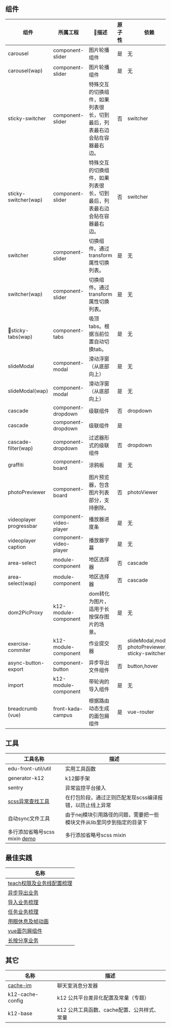 ## 组件

| 组件                      | 所属工程                   | 描述                                  | 原子性  | 依赖                                       | 第三方依赖              |
| ----------------------- | ---------------------- | ------------------------------------ | ---- | ---------------------------------------- | ------------------ |
| carousel                | component-slider       | 图片轮播组件                               | 是    | 无                                        |                    |
| carousel(wap)           | component-slider       | 图片轮播组件                               | 是    | 无                                        | hammer.js,swipe.js |
| sticky-switcher         | component-slider       | 特殊交互的切换组件，如果列表很长，切到最后，列表最右边会贴在容器最右边。 | 否    | switcher                                 |                    |
| sticky-switcher(wap)    | component-slider       | 特殊交互的切换组件，如果列表很长，切到最后，列表最右边会贴在容器最右边。 | 否    | switcher                                 | hammer.js          |
| switcher                | component-slider       | 切换组件。通过transform属性切换列表。              | 是    | 无                                        | 无                  |
| switcher(wap)           | component-slider       | 切换组件。通过transform属性切换列表。              | 是    | 无                                        | 无                  |
| sticky-tabs(wap)       | component-tabs         | 吸顶tabs。根据当前位置自动切换tab。                | 是    | 无                                        | 无                  |
| slideModal              | component-modal        | 滑动浮窗（从底部向上）                          | 是    | 无                                        | 无                  |
| slideModal(wap)         | component-modal        | 滑动浮窗（从底部向上）                          | 是    | 无                                        | 无                  |
| cascade                 | component-dropdown     | 级联组件                                 | 否    | dropdown                                 | 无                  |
| cascade                 | component-dropdown     | 级联组件                                 | 是    |                                          | hammer.js          |
| cascade-filter(wap)     | component-dropdown     | 过滤器形式的级联组件                           | 否    | dropdown                                 | 无                  |
| graffiti                | component-board        | 涂鸦板                                  | 是    | 无                                        | 无                  |
| photoPreviewer          | component-board        | 图片预览器，包含图片列表部分，支持删除。                 | 否    | photoViewer                              | 无                  |
| videoplayer progressbar | component-video-player | 播放器进度条                               | 是    | 无                                        | 无                  |
| videoplayer caption     | component-video-player | 播放器字幕                                | 是    | 无                                        | 无                  |
| area-select             | module-component       | 地区选择器                                | 否    | cascade                                  | 无                  |
| area-select(wap)        | module-component       | 地区选择器                                | 否    | cascade                                  | 无                  |
| dom2PicProxy            | k12-module-component   | dom转化为图片，适用于长按保存图片的场景。               | 是    | 无                                        | 无                  |
| exercise-commiter       | k12-module-component   | 作业提交器                                | 否    | slideModal,modal, photoPreviewer, sticky-switcher | 无                  |
| async-button-export     | component-button       | 异步导出文件组件                             | 否    | button,hover                             |                    |
| import                  | k12-module-component   | 带轮询的导入组件                             | 是    | 无                                        | 无                  |
| breadcrumb (vue)        | front-kada-campus      | 根据路由动态生成的面包屑组件                       | 是    | vue-router                               | 无                  |



## 工具

| 工具名称                                     | 描述                                     |
| ---------------------------------------- | -------------------------------------- |
| edu-front-util/util                      | 实用工具函数                                 |
| generator-k12                            | k12脚手架                                 |
| sentry                                   | 异常监控平台接入                               |
| [scss异常查找工具](https://www.jianshu.com/p/84ed7ccd724b) | 在打包阶段，通过正则匹配发现scss编译报错，以防止线上异常         |
| 自动sync文件工具                               | 由于nej模块引用路径的问题，需要把一些模块文件从lib里同步到指定的目录下 |
| 多行添加省略号scss mixin [demo](https://codepen.io/Dophin/pen/ZxbdqG) | 多行添加省略号scss mixin                      |



## 最佳实践

| 名称                                       |
| ---------------------------------------- |
| [teach权限及业务线配置梳理](http://7xokyg.com1.z0.glb.clouddn.com/teach%E6%9D%83%E9%99%90%E5%8F%8A%E4%B8%9A%E5%8A%A1%E7%BA%BF%E9%85%8D%E7%BD%AE%E6%A2%B3%E7%90%86.pdf) |
| [异步导出业务](http://7xokyg.com1.z0.glb.clouddn.com/%E5%BC%82%E6%AD%A5%E5%AF%BC%E5%87%BA%E4%B8%9A%E5%8A%A1.pdf) |
| [导入业务梳理](http://7xokyg.com1.z0.glb.clouddn.com/%E5%AF%BC%E5%85%A5%E4%B8%9A%E5%8A%A1%E6%A2%B3%E7%90%86.pdf) |
| [任务业务梳理](http://7xokyg.com1.z0.glb.clouddn.com/%E4%BB%BB%E5%8A%A1%E4%B8%9A%E5%8A%A1%E6%A2%B3%E7%90%86.pdf) |
| [用眼休息及帧动画](http://7xokyg.com1.z0.glb.clouddn.com/%E7%94%A8%E7%9C%BC%E4%BC%91%E6%81%AF%E5%8F%8A%E5%B8%A7%E5%8A%A8%E7%94%BB.pdf) |
| [vue面包屑组件](http://7xokyg.com1.z0.glb.clouddn.com/vue%E9%9D%A2%E5%8C%85%E5%B1%91%E7%BB%84%E4%BB%B6.pdf) |
| [长按分享业务](http://7xokyg.com1.z0.glb.clouddn.com/%E9%95%BF%E6%8C%89%E5%88%86%E4%BA%AB%E4%B8%9A%E5%8A%A1.pdf) |



## 其它

| 名称                                       | 描述                         |
| ---------------------------------------- | -------------------------- |
| [cache-im](https://dophinl.github.io/mydemos/intro/done/cache-im/) | 聊天室消息分发器                   |
| k12-cache-config                         | k12 公共平台差异化配置及常量（专题）       |
| k12-base                                 | k12 公共工具函数、cache配置、公共样式、常量 |

